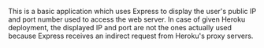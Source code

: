 This is a basic application which uses Express to display the user's public IP and port number used to access the web server. In case of given Heroku deployment, the displayed IP and port are not the ones actually used because Express receives an indirect request from Heroku's proxy servers.
